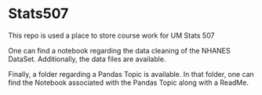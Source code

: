 # Stats507
This repo is used a place to store course work for UM Stats 507

One can find a notebook regarding the data cleaning of the NHANES DataSet. Additionally, the data files are available. 

Finally, a folder regarding a Pandas Topic is available. In that folder, one can find the Notebook associated with the Pandas Topic along with a ReadMe.
